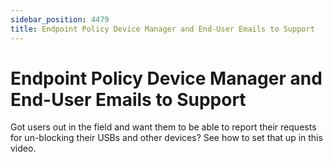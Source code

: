 ```yaml
---
sidebar_position: 4479
title: Endpoint Policy Device Manager and End-User Emails to Support
---
```


# Endpoint Policy Device Manager and End-User Emails to Support

Got users out in the field and want them to be able to report their requests for un-blocking their USBs and other devices? See how to set that up in this video.